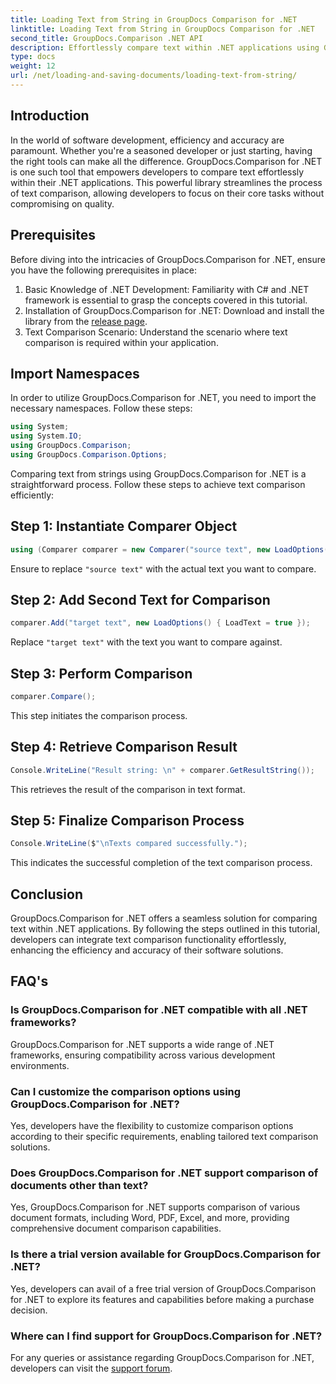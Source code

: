 ```yaml
---
title: Loading Text from String in GroupDocs Comparison for .NET
linktitle: Loading Text from String in GroupDocs Comparison for .NET
second_title: GroupDocs.Comparison .NET API
description: Effortlessly compare text within .NET applications using GroupDocs.Comparison library. Enhance efficiency and accuracy with seamless integration.
type: docs
weight: 12
url: /net/loading-and-saving-documents/loading-text-from-string/
---
```

## Introduction
In the world of software development, efficiency and accuracy are paramount. Whether you're a seasoned developer or just starting, having the right tools can make all the difference. GroupDocs.Comparison for .NET is one such tool that empowers developers to compare text effortlessly within their .NET applications. This powerful library streamlines the process of text comparison, allowing developers to focus on their core tasks without compromising on quality.
## Prerequisites
Before diving into the intricacies of GroupDocs.Comparison for .NET, ensure you have the following prerequisites in place:
1. Basic Knowledge of .NET Development: Familiarity with C# and .NET framework is essential to grasp the concepts covered in this tutorial.
2. Installation of GroupDocs.Comparison for .NET: Download and install the library from the [release page](https://releases.groupdocs.com/comparison/net/).
3. Text Comparison Scenario: Understand the scenario where text comparison is required within your application.

## Import Namespaces
In order to utilize GroupDocs.Comparison for .NET, you need to import the necessary namespaces. Follow these steps:

```csharp
using System;
using System.IO;
using GroupDocs.Comparison;
using GroupDocs.Comparison.Options;
```
Comparing text from strings using GroupDocs.Comparison for .NET is a straightforward process. Follow these steps to achieve text comparison efficiently:
## Step 1: Instantiate Comparer Object
```csharp
using (Comparer comparer = new Comparer("source text", new LoadOptions() { LoadText = true }))
```
Ensure to replace `"source text"` with the actual text you want to compare.
## Step 2: Add Second Text for Comparison
```csharp
comparer.Add("target text", new LoadOptions() { LoadText = true });
```
Replace `"target text"` with the text you want to compare against.
## Step 3: Perform Comparison
```csharp
comparer.Compare();
```
This step initiates the comparison process.
## Step 4: Retrieve Comparison Result
```csharp
Console.WriteLine("Result string: \n" + comparer.GetResultString());
```
This retrieves the result of the comparison in text format.
## Step 5: Finalize Comparison Process
```csharp
Console.WriteLine($"\nTexts compared successfully.");
```
This indicates the successful completion of the text comparison process.

## Conclusion
GroupDocs.Comparison for .NET offers a seamless solution for comparing text within .NET applications. By following the steps outlined in this tutorial, developers can integrate text comparison functionality effortlessly, enhancing the efficiency and accuracy of their software solutions.
## FAQ's
### Is GroupDocs.Comparison for .NET compatible with all .NET frameworks?
GroupDocs.Comparison for .NET supports a wide range of .NET frameworks, ensuring compatibility across various development environments.
### Can I customize the comparison options using GroupDocs.Comparison for .NET?
Yes, developers have the flexibility to customize comparison options according to their specific requirements, enabling tailored text comparison solutions.
### Does GroupDocs.Comparison for .NET support comparison of documents other than text?
Yes, GroupDocs.Comparison for .NET supports comparison of various document formats, including Word, PDF, Excel, and more, providing comprehensive document comparison capabilities.
### Is there a trial version available for GroupDocs.Comparison for .NET?
Yes, developers can avail of a free trial version of GroupDocs.Comparison for .NET to explore its features and capabilities before making a purchase decision.
### Where can I find support for GroupDocs.Comparison for .NET?
For any queries or assistance regarding GroupDocs.Comparison for .NET, developers can visit the [support forum](https://forum.groupdocs.com/c/comparison/12).
